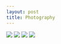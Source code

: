 ```yaml
---
layout: post
title: Photography
---
```


![](https://kyragunluk.github.io/images/flames.jpg)
![](https://kyragunluk.github.io/images/port1.png)
![](https://kyragunluk.github.io/images/port2.png)
![](https://kyragunluk.github.io/images/port3.png)
